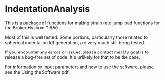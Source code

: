 # IndentationAnalysis

This is a package of functions for making strain rate jump load functions for the Bruker Hysitron TI980. 

Most of this is well tested. Some portions, particularly those related to spherical indentation ldf generation, are very much still being tested.

If you encounter any errors or issues, please contact me! My goal is to release a bug-free set of code. It's unlikely for that to be the case.

For information on input parameters and how to use the software, please see the Using the Software pdf.
